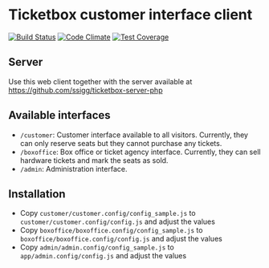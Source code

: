 # Ticketbox customer interface client

[![Build Status](https://travis-ci.org/ssigg/ticketbox-customer-client-angularjs.svg?branch=master)](https://travis-ci.org/ssigg/ticketbox-customer-client-angularjs) [![Code Climate](https://codeclimate.com/github/ssigg/ticketbox-customer-client-angularjs/badges/gpa.svg)](https://codeclimate.com/github/ssigg/ticketbox-customer-client-angularjs) [![Test Coverage](https://codeclimate.com/github/ssigg/ticketbox-customer-client-angularjs/badges/coverage.svg)](https://codeclimate.com/github/ssigg/ticketbox-customer-client-angularjs/coverage)

## Server
Use this web client together with the server available at https://github.com/ssigg/ticketbox-server-php

## Available interfaces
* `/customer`: Customer interface available to all visitors. Currently, they can only reserve seats but they cannot purchase any tickets.
* `/boxoffice`: Box office or ticket agency interface. Currently, they can sell hardware tickets and mark the seats as sold.
* `/admin`: Administration interface.


## Installation
* Copy `customer/customer.config/config_sample.js` to `customer/customer.config/config.js` and adjust the values
* Copy `boxoffice/boxoffice.config/config_sample.js` to `boxoffice/boxoffice.config/config.js` and adjust the values
* Copy `admin/admin.config/config_sample.js` to `app/admin.config/config.js` and adjust the values
